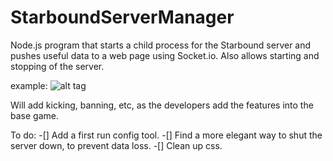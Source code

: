 StarboundServerManager
======================

Node.js program that starts a child process for the Starbound server and pushes useful data to a web page using Socket.io. Also allows starting and stopping of the server.

example:
![alt tag](http://i.imgur.com/KEwwdiD.gif)

Will add kicking, banning, etc, as the developers add the features into the base game.

To do:
-[] Add a first run config tool.
-[] Find a more elegant way to shut the server down, to prevent data loss.
-[] Clean up css.

